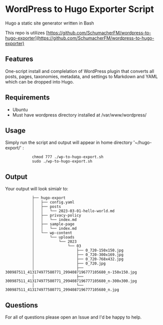 # WordPress to Hugo Exporter Script

Hugo a static site generator written in Bash

This repo is utilizes [https://github.com/SchumacherFM/wordpress-to-hugo-exporter](https://github.com/SchumacherFM/wordpress-to-hugo-exporter)

## Features

One-script install and complelation of WordPress plugin that converts all posts, pages, taxonomies, metadata, and settings to Markdown and YAML which can be dropped into Hugo.

## Requirements

- Ubuntu
- Must have wordpress directory installed at /var/www/wordpress/

## Usage

Simply run the script and output will appear in home directory '~/hugo-export/' :

				chmod 777 ./wp-to-hugo-export.sh
				sudo ./wp-to-hugo-export.sh
## Output

Your output will look simialr to:

				├── hugo-export
				│   ├── config.yaml
				│   ├── posts
				│   │   └── 2023-03-01-hello-world.md
				│   ├── privacy-policy
				│   │   └── index.md
				│   ├── sample-page
				│   │   └── index.md
				│   └── wp-content
				│       └── uploads
				│           └── 2023
				│               └── 03
				│                   ├── 0_720-150x150.jpg
				│                   ├── 0_720-300x169.jpg
				│                   ├── 0_720-768x432.jpg
				│                   ├── 0_720.jpg
				│                   ├── 300987511_413174977580771_2994087196777105680_n-150x150.jpg
				│                   ├── 300987511_413174977580771_2994087196777105680_n-300x300.jpg
				│                   └── 300987511_413174977580771_2994087196777105680_n.jpg


## Questions

For all of questions please open an Issue and I'd be happy to help.
